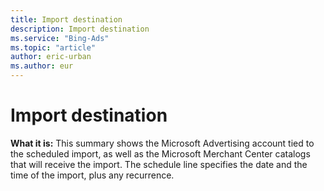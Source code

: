 ```yaml
---
title: Import destination
description: Import destination
ms.service: "Bing-Ads"
ms.topic: "article"
author: eric-urban
ms.author: eur
---
```


# Import destination

**What it is:** This summary shows the Microsoft Advertising account tied to the scheduled import, as well as the Microsoft Merchant Center catalogs that will receive the import. The schedule line specifies the date and the time of the import, plus any recurrence.


